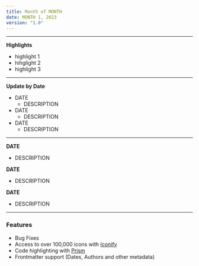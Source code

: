```yaml
---
title: Month of MONTH
date: MONTH 1, 2023
version: "1.0"
---
```


--- 

**Highlights**
- highlight 1
- hihglight 2
- highlight 3

---  

**Update by Date**
- DATE
    - DESCRIPTION
- DATE
    - DESCRIPTION
- DATE
    - DESCRIPTION

---

**DATE**
- DESCRIPTION

**DATE**
- DESCRIPTION

**DATE**
- DESCRIPTION

---


### Features

- Bug Fixes
- Access to over 100,000 icons with [Iconify](https://fontawesome.com)
- Code highlighting with [Prism](https://prismjs.com)
- Frontmatter support (Dates, Authors and other metadata)